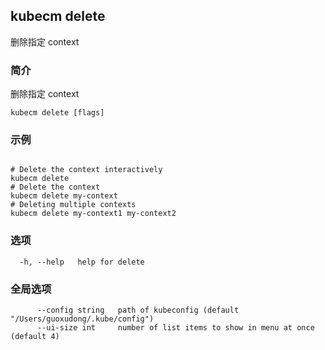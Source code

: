 ## kubecm delete

删除指定 context

### 简介

删除指定 context

```
kubecm delete [flags]
```

### 示例

```

# Delete the context interactively
kubecm delete
# Delete the context
kubecm delete my-context
# Deleting multiple contexts
kubecm delete my-context1 my-context2

```

### 选项

```
  -h, --help   help for delete
```

### 全局选项

```
      --config string   path of kubeconfig (default "/Users/guoxudong/.kube/config")
      --ui-size int     number of list items to show in menu at once (default 4)
```
